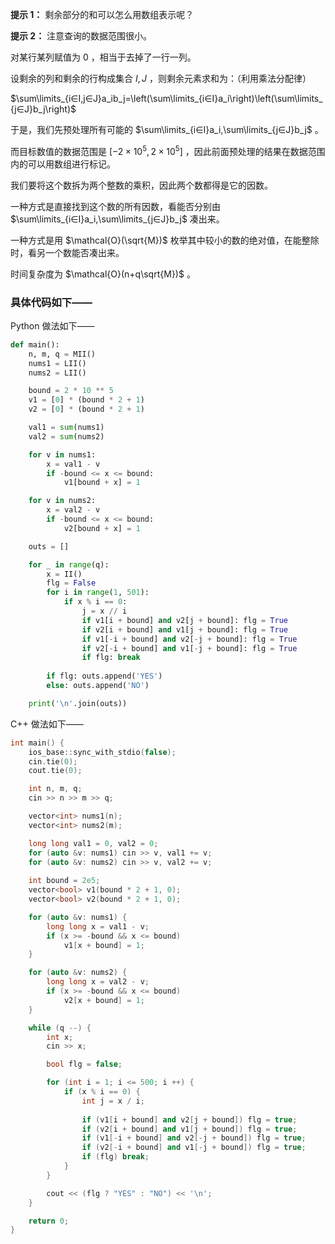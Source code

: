 **提示 1：** 剩余部分的和可以怎么用数组表示呢？

**提示 2：** 注意查询的数据范围很小。

对某行某列赋值为 $0$ ，相当于去掉了一行一列。

设剩余的列和剩余的行构成集合 $I,J$ ，则剩余元素求和为：（利用乘法分配律）

$\sum\limits_{i∈I,j∈J}a_ib_j=\left(\sum\limits_{i∈I}a_i\right)\left(\sum\limits_{j∈J}b_j\right)$

于是，我们先预处理所有可能的 $\sum\limits_{i∈I}a_i,\sum\limits_{j∈J}b_j$ 。

而目标数值的数据范围是 $[-2\times 10^5,2\times 10^5]$ ，因此前面预处理的结果在数据范围内的可以用数组进行标记。

我们要将这个数拆为两个整数的乘积，因此两个数都得是它的因数。

一种方式是直接找到这个数的所有因数，看能否分别由 $\sum\limits_{i∈I}a_i,\sum\limits_{j∈J}b_j$ 凑出来。

一种方式是用 $\mathcal{O}(\sqrt{M})$ 枚举其中较小的数的绝对值，在能整除时，看另一个数能否凑出来。

时间复杂度为 $\mathcal{O}(n+q\sqrt{M})$ 。

### 具体代码如下——

Python 做法如下——

```Python []
def main():
    n, m, q = MII()
    nums1 = LII()
    nums2 = LII()

    bound = 2 * 10 ** 5
    v1 = [0] * (bound * 2 + 1)
    v2 = [0] * (bound * 2 + 1)

    val1 = sum(nums1)
    val2 = sum(nums2)

    for v in nums1:
        x = val1 - v
        if -bound <= x <= bound:
            v1[bound + x] = 1

    for v in nums2:
        x = val2 - v
        if -bound <= x <= bound:
            v2[bound + x] = 1

    outs = []

    for _ in range(q):
        x = II()
        flg = False
        for i in range(1, 501):
            if x % i == 0:
                j = x // i
                if v1[i + bound] and v2[j + bound]: flg = True
                if v2[i + bound] and v1[j + bound]: flg = True
                if v1[-i + bound] and v2[-j + bound]: flg = True
                if v2[-i + bound] and v1[-j + bound]: flg = True
                if flg: break
        
        if flg: outs.append('YES')
        else: outs.append('NO')

    print('\n'.join(outs))
```

C++ 做法如下——

```cpp []
int main() {
    ios_base::sync_with_stdio(false);
    cin.tie(0);
    cout.tie(0);

    int n, m, q;
    cin >> n >> m >> q;

    vector<int> nums1(n);
    vector<int> nums2(m);

    long long val1 = 0, val2 = 0;
    for (auto &v: nums1) cin >> v, val1 += v;
    for (auto &v: nums2) cin >> v, val2 += v;
    
    int bound = 2e5;
    vector<bool> v1(bound * 2 + 1, 0);
    vector<bool> v2(bound * 2 + 1, 0);

    for (auto &v: nums1) {
        long long x = val1 - v;
        if (x >= -bound && x <= bound)
            v1[x + bound] = 1;
    }

    for (auto &v: nums2) {
        long long x = val2 - v;
        if (x >= -bound && x <= bound)
            v2[x + bound] = 1;
    }

    while (q --) {
        int x;
        cin >> x;

        bool flg = false;

        for (int i = 1; i <= 500; i ++) {
            if (x % i == 0) {
                int j = x / i;
                
                if (v1[i + bound] and v2[j + bound]) flg = true;
                if (v2[i + bound] and v1[j + bound]) flg = true;
                if (v1[-i + bound] and v2[-j + bound]) flg = true;
                if (v2[-i + bound] and v1[-j + bound]) flg = true;
                if (flg) break;
            }
        }

        cout << (flg ? "YES" : "NO") << '\n';
    }

    return 0;
}
```